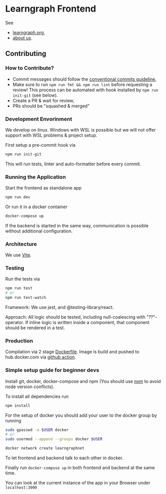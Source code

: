 # Learngraph Frontend

See

- [learngraph.org](https://learngraph.org/),
- [about us](https://learngraph.org/about).

## Contributing

### How to Contribute?

- Commit messages should follow the [conventional commits guideline](https://www.conventionalcommits.org/en/v1.0.0/),
- Make sure to run `npm run fmt && npm run lint` before requesting a review! This process can be automated with hook installed by `npm run init-git` (see below).
- Create a PR & wait for review,
- PRs should be "squashed & merged"

### Development Envorinment

We develop on linux. Windows with WSL is possible but we will not offer support
with WSL problems & project setup.

First setup a pre-commit hook via

```sh
npm run init-git
```

This will run tests, linter and auto-formatter before every commit.

### Running the Application

Start the frontend as standalone app

```sh
npm run dev
```

Or run it in a docker container

```sh
docker-compose up
```

If the backend is started in the same way, communication is possible without
additional configuration.

### Architecture

We use [Vite](https://vitejs.dev/).

### Testing

Run the tests via

```sh
npm run test
# or
npm run test-watch
```

Framework: We use jest, and @testing-library/react.

Approach: All logic should be tested, including null-coalescing with
"??"-operator. If inline logic is written inside a component, that component
should be rendered in a test.

### Production

Compilation via 2 stage [Dockerfile](./Dockerfile).
Image is build and pushed to hub.docker.com via [github action](.github/workflows/release.yml).

### Simple setup guide for beginner devs

Install git, docker, docker-compose and npm (You should use
[nvm](https://github.com/nvm-sh/nvm?tab=readme-ov-file#install--update-script)
to avoid node version conflicts).

To install all dependencies run

```sh
npm install
```

For the setup of docker you should add your user to the docker group by running

```sh
sudo gpasswd -a $USER docker
# or
sudo usermod --append --groups docker $USER
```

```sh
docker network create learngraphnet
```

To let frontend and backend talk to each other in docker.

Finally run `docker-compose up` in both frontend and backend at the same time.

You can look at the current instance of the app in your Browser under
`localhost:3000`
